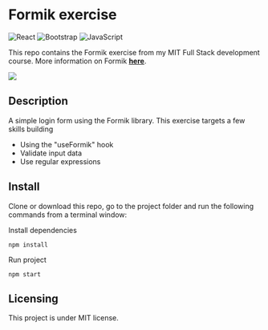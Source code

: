 # Formik exercise

![React](https://img.shields.io/badge/react-%2320232a.svg?style=for-the-badge&logo=react&logoColor=%2361DAFB) ![Bootstrap](https://img.shields.io/badge/bootstrap-%23563D7C.svg?style=for-the-badge&logo=bootstrap&logoColor=white) ![JavaScript](https://img.shields.io/badge/javascript-%23323330.svg?style=for-the-badge&logo=javascript&logoColor=%23F7DF1E)

This repo contains the Formik exercise from my MIT Full Stack development course. More information on Formik **[here](https://formik.org/)**.

<img src="https://github.com/Mike-Veilleux/Formik-exercise/tree/main/src/assets/LoginExercise.png">

## Description

A simple login form using the Formik library. This exercise targets a few skills building

- Using the "useFormik" hook
- Validate input data
- Use regular expressions

## Install

Clone or download this repo, go to the project folder and run the following commands from a terminal window:

Install dependencies

```
npm install
```

Run project

```
npm start
```

## Licensing

This project is under MIT license.
